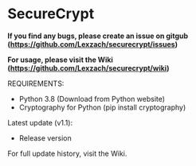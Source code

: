 # SecureCrypt

**If you find any bugs, please create an issue on gitgub (https://github.com/Lexzach/securecrypt/issues)**

**For usage, please visit the Wiki (https://github.com/Lexzach/securecrypt/wiki)**

REQUIREMENTS:
- Python 3.8 (Download from Python website)
- Cryptography for Python (pip install cryptography)

Latest update (v1.1):
- Release version

For full update history, visit the Wiki.
